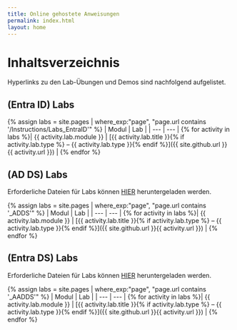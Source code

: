 ```yaml
---
title: Online gehostete Anweisungen
permalink: index.html
layout: home
---
```


# Inhaltsverzeichnis

Hyperlinks zu den Lab-Übungen und Demos sind nachfolgend aufgelistet.

## \(Entra ID\) Labs

{% assign labs = site.pages | where_exp:"page", "page.url contains '/Instructions/Labs_EntraID'" %}
| Modul | Lab |
| --- | --- | 
{% for activity in labs  %}| {{ activity.lab.module }} | [{{ activity.lab.title }}{% if activity.lab.type %} – {{ activity.lab.type }}{% endif %}]({{ site.github.url }}{{ activity.url }}) |
{% endfor %}

## \(AD DS\) Labs

Erforderliche Dateien für Labs können [HIER](https://github.com/MicrosoftLearning/AZ-140-Configuring-and-Operating-Microsoft-Azure-Virtual-Desktop/archive/master.zip) heruntergeladen werden.

{% assign labs = site.pages | where_exp:"page", "page.url contains '_ADDS'" %}
| Modul | Lab |
| --- | --- | 
{% for activity in labs  %}| {{ activity.lab.module }} | [{{ activity.lab.title }}{% if activity.lab.type %} – {{ activity.lab.type }}{% endif %}]({{ site.github.url }}{{ activity.url }}) |
{% endfor %}

## \(Entra DS\) Labs 

Erforderliche Dateien für Labs können [HIER](https://github.com/MicrosoftLearning/AZ-140-Configuring-and-Operating-Microsoft-Azure-Virtual-Desktop/archive/master.zip) heruntergeladen werden.

{% assign labs = site.pages | where_exp:"page", "page.url contains '_AADDS'" %}
| Modul | Lab |
| --- | --- | 
{% for activity in labs  %}| {{ activity.lab.module }} | [{{ activity.lab.title }}{% if activity.lab.type %} – {{ activity.lab.type }}{% endif %}]({{ site.github.url }}{{ activity.url }}) |
{% endfor %}

<!--
## Demos

{% assign demos = site.pages | where_exp:"page", "page.url contains '/Instructions/Demos'" %}
| Module | Demo |
| --- | --- | 
{% for activity in demos  %}| {{ activity.demo.module }} | [{{ activity.demo.title }}]({{ site.github.url }}{{ activity.url }}) |
{% endfor %}
-->
